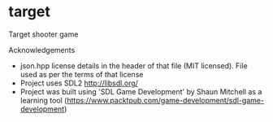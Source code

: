 # target
Target shooter game

Acknowledgements
- json.hpp license details in the header of that file (MIT licensed).  File used as per the terms of that license
- Project uses SDL2 http://libsdl.org/
- Project was built using 'SDL Game Development' by Shaun Mitchell as a learning tool (https://www.packtpub.com/game-development/sdl-game-development)
